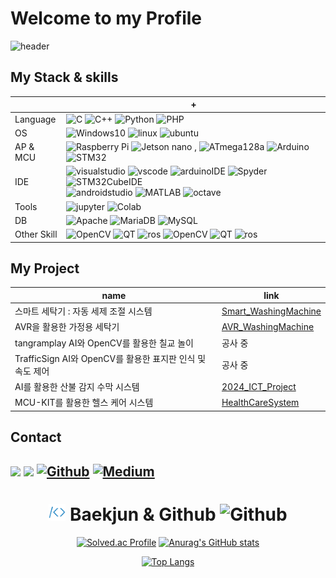 # Welcome to my Profile
![header](https://capsule-render.vercel.app/api?type=waving&color=0:15F5BA,100:DCFFB7&height=240&section=header&text=👋%20Hi%20I'm%20BChanGod&fontSize=60)
## My Stack & skills
|  | + |
| --- | --- |
| Language | ![C](https://img.shields.io/badge/C-1679AB?style=for-the-badge&logo=C&logoColor=white) ![C++](https://img.shields.io/badge/C++-00599C?style=for-the-badge&logo=Cplusplus) ![Python](https://img.shields.io/badge/Python-008DDA?style=for-the-badge&logo=Python&logoColor=white) ![PHP](https://img.shields.io/badge/PHP-777BB4?style=for-the-badge&logo=PHP&logoColor=white)
| OS | ![Windows10](https://img.shields.io/badge/Windows10-FFFFFF?style=for-the-badge&logo=Windows10&logoColor=blue) ![linux](https://img.shields.io/badge/linux-FCC624?style=for-the-badge&logo=linux&logoColor=black) ![ubuntu](https://img.shields.io/badge/ubuntu-E95420?style=for-the-badge&logo=Ubuntu&logoColor=white) |
| AP & MCU | ![Raspberry Pi](https://img.shields.io/badge/raspberrypi-A22846?style=for-the-badge&logo=raspberrypi&logoColor=white) ![Jetson nano](https://img.shields.io/badge/JetsonNano-76B900?style=for-the-badge&logo=nvidia&logoColor=white) , ![ATmega128a](https://img.shields.io/badge/ATmega128a-C61C3E?style=for-the-badge&logo=ATmega128a&logoColor=white) ![Arduino](https://img.shields.io/badge/Arduino-00878F?style=for-the-badge&logo=Arduino&logoColor=white) ![STM32](https://img.shields.io/badge/STM32-03234B?style=for-the-badge&logo=stmicroelectronics&logoColor=white) |
| IDE | ![visualstudio](https://img.shields.io/badge/visualstudio-5C2D91?style=for-the-badge&logo=visualstudio&logoColor=white) ![vscode](https://img.shields.io/badge/vscode-007ACC?style=for-the-badge&logo=visualstudiocode&logoColor=white) ![arduinoIDE](https://img.shields.io/badge/ArduinoIDE-00878F?style=for-the-badge&logo=ArduinoIDE&logoColor=white) ![Spyder](https://img.shields.io/badge/Spyder-FF0000?style=for-the-badge&logo=spyderide&logoColor=white) ![STM32CubeIDE](https://img.shields.io/badge/Cube-6AFDEF?style=for-the-badge&logo=stmicroelectronics&logoColor=white) <br> ![androidstudio](https://img.shields.io/badge/androidstudio-34A853?style=for-the-badge&logo=androidstudio&logoColor=white) ![MATLAB](https://img.shields.io/badge/matlab-007FFF?style=for-the-badge&logo=matrix&logoColor=white) ![octave](https://img.shields.io/badge/octave-0790C0?style=for-the-badge&logo=octave&logoColor=white) |
| Tools | ![jupyter](https://img.shields.io/badge/Jupyter%20notebook-F37626?style=for-the-badge&logo=jupyter&logoColor=white) ![Colab](https://img.shields.io/badge/Colab-F9AB00?style=for-the-badge&logo=googlecolab&logoColor=white) |
| DB | ![Apache](https://img.shields.io/badge/Apache-D22128?style=for-the-badge&logo=Apache&logoColor=white) ![MariaDB](https://img.shields.io/badge/MariaDB-003545?style=for-the-badge&logo=MariaDB&logoColor=white) ![MySQL](https://img.shields.io/badge/MySQL-4479A1?style=for-the-badge&logo=MySQL&logoColor=white) |
| Other Skill | ![OpenCV](https://img.shields.io/badge/OpenCV-5C3EE8?style=for-the-badge&logo=OpenCV&logoColor=white) ![QT](https://img.shields.io/badge/qt-41CD52?style=for-the-badge&logo=qt&logoColor=white) ![ros](https://img.shields.io/badge/ros-22314E?style=for-the-badge&logo=ros&logoColor=white) ![OpenCV](https://img.shields.io/badge/OpenCV-5C3EE8?style=for-the-badge&logo=OpenCV&logoColor=white) ![QT](https://img.shields.io/badge/qt-41CD52?style=for-the-badge&logo=qt&logoColor=white) ![ros](https://img.shields.io/badge/ros-22314E?style=for-the-badge&logo=ros&logoColor=white) |

## My Project
| name | link |
| --- | --- |
| 스마트 세탁기 : 자동 세제 조절 시스템 | [Smart_WashingMachine](https://grandiose-pan-4be.notion.site/f4586baebf8f495f9e3340e4882bf061?pvs=4) |
| AVR을 활용한 가정용 세탁기 | [AVR_WashingMachine](https://github.com/BChanGod/AVR_WashingMachine) |
| tangramplay AI와 OpenCV를 활용한 칠교 놀이 | 공사 중 |
| TrafficSign AI와 OpenCV를 활용한 표지판 인식 및 속도 제어 | 공사 중 |
| AI를 활용한 산불 감지 수막 시스템 | [2024_ICT_Project](https://github.com/BChanGod/2024_ICT_Project) |
| MCU-KIT를 활용한 헬스 케어 시스템 | [HealthCareSystem](https://github.com/BChanGod/HealthCareSystem) |

## Contact
<a href="mailto:dlqudcks9541@naver.com?"><img src="https://img.shields.io/badge/dlqudcks9541@naver.com-03C75A?style=for-the-badge&logo=NAVER&logoColor=FFFFFF"/></a>
<a href="mailto:lbc9541@gmail.com?"><img src="https://img.shields.io/badge/lbc9541@gmail.com-EA4335?&style=for-the-badge&logo=gmail&logoColor=white"/></a>
<a href="https://github.com/BChanGod" target="_blank"><img alt="Github" src="https://img.shields.io/badge/GitHub-%2312100E.svg?&style=for-the-badge&logo=Github&logoColor=white" /></a>
<a href="https://www.notion.so/ByungChan-Lee-e56109ff9be24947830d10ec8d29729e" target="_blank"><img alt="Medium" src="https://img.shields.io/badge/Notion-000000?&style=for-the-badge&logo=notion&logoColor=white" /></a>
---

<div align="center">
  
# <img src="./baekjun.png" alt="Baekjun" width="27" height="27"/> Baekjun & Github <img src="./github.svg" alt="Github" width="27" height="27"/>

<div align="center">
  
[![Solved.ac Profile](http://mazassumnida.wtf/api/v2/generate_badge?boj=lbc998)](https://solved.ac/lbc998/)
[![Anurag's GitHub stats](https://github-readme-stats.vercel.app/api?username=BChanGod)](https://github.com/BChanGod/github-readme-stats)

<div align="center">
  
[![Top Langs](https://github-readme-stats.vercel.app/api/top-langs/?username=BChanGod&layout=compact)](https://github.com/BChanGod/github-readme-stats)

<!---
BChanGod/BChanGod is a ✨ special ✨ repository because its `README.md` (this file) appears on your GitHub profile.
You can click the Preview link to take a look at your changes.
--->
